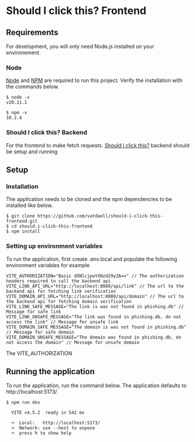 # Should I click this? Frontend

## Requirements

For development, you will only need Node.js installed on your environement.

### Node

[Node](https://nodejs.org "Node Installation") and [NPM](https://npmjs.org "NPM installation") are required to run this project. Verify the installation with the commands below.

```
$ node -v
v20.11.1

$ npm -v
10.2.4
```

### Should I click this? Backend

For the frontend to make fetch requests. [Should I click this?](https://github.com/vatdaell/should-i-click-this "Should I click this setup?") backend should be setup and running

## Setup

### Installation

The application needs to be cloned and the npm dependencies to be installed like below.

```
$ git clone https://github.com/vatdaell/should-i-click-this-frontend.git
$ cd should-i-click-this-frontend
$ npm install

```

### Setting up environment variables

To run the application, first create .env.local and populate the following environment variables for example

```
VITE_AUTHORIZATION="Basic dXNlcjpwYXNzd29yZA==" // The authorization headers required to call the backend api
VITE_LINK_API_URL="http://localhost:8080/api/link" // The url to the backend api for fetching link verification
VITE_DOMAIN_API_URL="http://localhost:8080/api/domain" // The url to the backend api for fetching domain verification
VITE_LINK_SAFE_MESSAGE="The link is was not found in phishing.db" // Message for safe link 
VITE_LINK_UNSAFE_MESSAGE="The link was found in phishing.db, do not access the link" // Message for unsafe link 
VITE_DOMAIN_SAFE_MESSAGE="The domain is was not found in phishing.db" // Message for safe domain
VITE_DOMAIN_UNSAFE_MESSAGE="The domain was found in phishing.db, do not access the domain" // Message for unsafe domain 
```

The VITE_AUTHORIZATION 

## Running the application

To run the application, run the command below. The application defaults to http://localhost:5173/

```
$ npm run dev

  VITE v4.5.2  ready in 542 ms

  ➜  Local:   http://localhost:5173/
  ➜  Network: use --host to expose
  ➜  press h to show help

```
